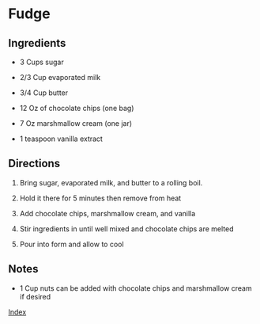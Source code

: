 # Fudge

## Ingredients

-   3 Cups sugar

-   2/3 Cup evaporated milk

-   3/4 Cup butter

-   12 Oz of chocolate chips (one bag)

-   7 Oz marshmallow cream (one jar)

-   1 teaspoon vanilla extract

## Directions

1.  Bring sugar, evaporated milk, and butter to a rolling boil.

2.  Hold it there for 5 minutes then remove from heat

3.  Add chocolate chips, marshmallow cream, and vanilla

4.  Stir ingredients in until well mixed and chocolate chips are melted

5.  Pour into form and allow to cool

## Notes

-   1 Cup nuts can be added with chocolate chips and marshmallow cream if desired

[Index](index.html)

